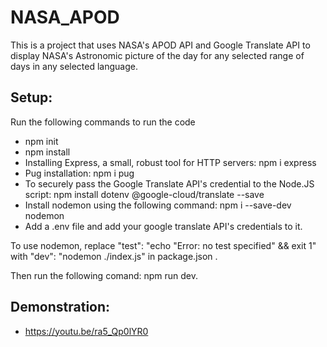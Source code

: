# NASA_APOD 
This is a project that uses NASA's APOD API and Google Translate API to display NASA's Astronomic picture of the day for any selected range of days in any selected language.

## Setup:
Run the following commands to run the code
* npm init
* npm install
* Installing Express, a small, robust tool for HTTP servers: npm i express
* Pug installation: npm i pug
* To securely pass the Google Translate API's credential to the Node.JS script: npm install dotenv @google-cloud/translate --save
* Install nodemon using the following command: npm i --save-dev nodemon
* Add a .env file and add your google translate API's credentials to it.

To use nodemon, replace "test": "echo \"Error: no test specified\" && exit 1" with "dev": "nodemon ./index.js" in package.json .

Then run the following comand:
 npm run dev.
 
 ## Demonstration: 
 * https://youtu.be/ra5_Qp0lYR0
